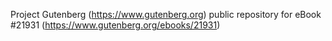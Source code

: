 Project Gutenberg (https://www.gutenberg.org) public repository for eBook #21931 (https://www.gutenberg.org/ebooks/21931)
